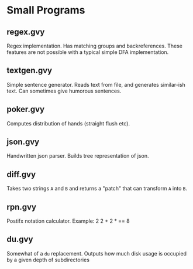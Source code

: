 # Small Programs

## regex.gvy
Regex implementation. Has matching groups and backreferences. These features are not possible with a typical simple DFA implementation. 

## textgen.gvy
Simple sentence generator. Reads text from file, and generates similar-ish text. Can sometimes give humorous sentences.

## poker.gvy
Computes distribution of hands (straight flush etc).

## json.gvy
Handwritten json parser. Builds tree representation of json. 

## diff.gvy
Takes two strings `A` and `B` and returns a "patch" that can transform `A` into `B`.

## rpn.gvy
Postifx notation calculator. Example: 2 2 + 2 * == 8

## du.gvy
Somewhat of a `du` replacement. Outputs how much disk usage is occupied by a given depth of subdirectories
